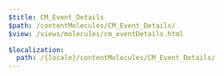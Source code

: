 ```yaml
---
$title: CM_Event_Details
$path: /contentMolecules/CM_Event_Details/
$view: /views/molecules/cm_eventDetails.html

$localization:
  path: /{locale}/contentMolecules/CM_Event_Details/
---
```

